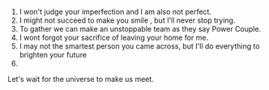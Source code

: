 
1. I won't judge your imperfection and I am also not perfect.
2. I might not succeed to make you smile , but I'll never stop trying.
3. To gather we can make an unstoppable team as they say Power Couple.
4. I wont forgot your sacrifice of leaving your home for me.
5. I may not the smartest person you came across, but I'll do everything to brighten your future
6. 
Let's wait for the universe to make us meet.
